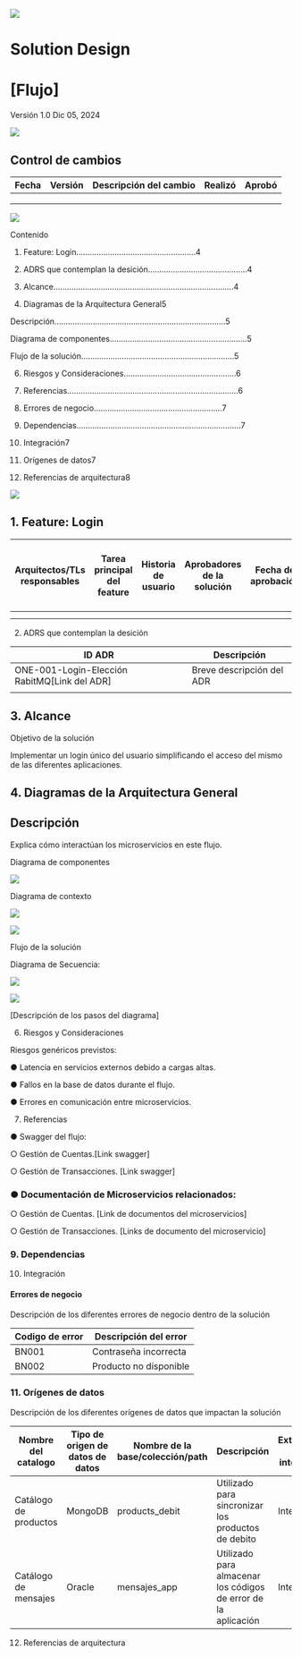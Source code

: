 
![](https://github.com/LuisMalpica93/Backstage/blob/main/docs/assets/invexLogo.jpg)

# Solution Design

# [Flujo]

Versión 1.0 Dic 05, 2024


![](https://github.com/LuisMalpica93/Backstage/blob/main/docs/assets/invexLogo.jpg)

## Control de cambios 


| Fecha  | Versión  | Descripción del cambio  | Realizó  | Aprobó  |
| -- | -- | -- | -- | -- |
|   |   |   |   |   |
|   |   |   |   |   |
|   |   |   |   |   |



![](https://github.com/LuisMalpica93/Backstage/blob/main/docs/assets/invexLogo.jpg)

Contenido

1. Feature: Login.....................................................4

2. ADRS que contemplan la desición​............................................4

3. Alcance​................................................................................4

4. Diagramas de la Arquitectura General​5

Descripción​............................................................................5

Diagrama de componentes​.............................................................5

Flujo de la solución​....................................................................5

6. Riesgos y Consideraciones​..................................................6

7. Referencias​............................................................................6

8. Errores de negocio​.........................................................7

9. Dependencias​.........................................................................7

10. Integración​7

11. Orígenes de datos​7

12. Referencias de arquitectura​8


![](https://github.com/LuisMalpica93/Backstage/blob/main/docs/assets/invexLogo.jpg)

## 1. Feature: Login


| Arquitectos/TLs responsables  | Tarea principal del feature  | Historia de usuario  | Aprobadores de la solución  | Fecha de aprobación  | Tarea referente a la aprobación de la solución  |
| -- | -- | -- | -- | -- | -- |
|   |   |   |   |   |   |
|   |   |   |   |   |   |


2. ADRS que contemplan la desición


| ID ADR  | Descripción  |
| -- | -- |
| ONE-001-Login-Elección RabitMQ[Link del ADR]  | Breve descripción del ADR  |
|   |   |


## 3. Alcance

Objetivo de la solución 

Implementar un login único del usuario simplificando el acceso del mismo de las diferentes aplicaciones. 

## 4. Diagramas de la Arquitectura General

## Descripción 

Explica cómo interactúan los microservicios en este flujo.

Diagrama de componentes


![](./assets/diagrama1.jpg)

Diagrama de contexto 


![](https://github.com/LuisMalpica93/Backstage/blob/main/docs/assets/invexLogo.jpg)


![](https://github.com/LuisMalpica93/Backstage/blob/main/docs/assets/diagrama2.JPG)

Flujo de la solución

Diagrama de Secuencia:


![](https://github.com/LuisMalpica93/Backstage/blob/main/docs/assets/invexLogo.jpg)


![](https://github.com/LuisMalpica93/Backstage/blob/main/docs/assets/diagrama3.jpg)

[Descripción de los pasos del diagrama]

6. Riesgos y Consideraciones

Riesgos genéricos previstos:

●​ Latencia en servicios externos debido a cargas altas.

●​ Fallos en la base de datos durante el flujo.

●​ Errores en comunicación entre microservicios. 

7. Referencias

●​ Swagger del flujo:

○​ Gestión de Cuentas.[Link swagger]

○​ Gestión de Transacciones. [Link swagger]

### ●​ Documentación de Microservicios relacionados: 

○​ Gestión de Cuentas. [Link de documentos del microservicios]​

○​ Gestión de Transacciones. [Links de documento del microservicio] 

### 9. Dependencias

10. Integración

#### Errores de negocio

Descripción de los diferentes errores de negocio dentro de la solución 


| Codigo de error  | Descripción del error  |
| -- | -- |
| BN001  | Contraseña incorrecta  |
| BN002  | Producto no disponible  |


### 11. Orígenes de datos

Descripción de los diferentes orígenes de datos que impactan la solución


| Nombre del catalogo  | Tipo de origen de datos de datos  | Nombre de la base/colección/path  | Descripción  | Externo o interno  |
| -- | -- | -- | -- | -- |
| Catálogo de productos  | MongoDB  | products_debit  | Utilizado para sincronizar los productos de debito  | Interno  |
| Catálogo de mensajes  | Oracle  | mensajes_app  | Utilizado para almacenar los códigos de error de la aplicación  | Interno  |


12. Referencias de arquitectura



